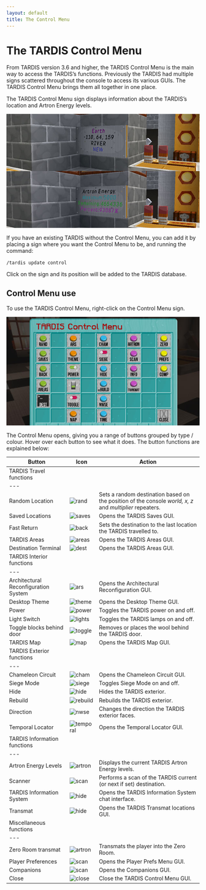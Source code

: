 ```yaml
---
layout: default
title: The Control Menu
---
```


# The TARDIS Control Menu

From TARDIS version 3.6 and higher, the TARDIS Control Menu is the main way to access the TARDIS’s functions. Previously
the TARDIS had multiple signs scattered throughout the console to access its various GUIs. The TARDIS Control Menu
brings
them all together in one place.

The TARDIS Control Menu sign displays information about the TARDIS’s location and Artron Energy levels.

![TARDIS Control Menu sign](/images/docs/control_menu_sign.jpg)

If you have an existing TARDIS without the Control Menu, you can add it by placing a sign where you want the Control
Menu to be, and running the command:

    /tardis update control

Click on the sign and its position will be added to the TARDIS database.

## Control Menu use

To use the TARDIS Control Menu, right-click on the Control Menu sign.

![TARDIS Control Menu](/images/docs/control_menu.jpg)

The Control Menu opens, giving you a range of buttons grouped by type / colour. Hover over each button to see what it
does. The button functions are explained below:

| Button                               | Icon                                                                                                                                          | Action                                                                                                   |
|--------------------------------------|-----------------------------------------------------------------------------------------------------------------------------------------------|----------------------------------------------------------------------------------------------------------|
| TARDIS Travel functions              |
| ---                                  |
| Random Location                      | ![rand](https://github.com/eccentricdevotion/TARDIS-Resource-Pack/raw/master/assets/tardis/textures/item/gui/control/random_button.png)       | Sets a random destination based on the position of the console _world, x, z_ and _multiplier_ repeaters. |
| Saved Locations                      | ![saves](https://github.com/eccentricdevotion/TARDIS-Resource-Pack/raw/master/assets/tardis/textures/item/gui/control/saves_button.png)       | Opens the TARDIS Saves GUI.                                                                              |
| Fast Return                          | ![back](https://github.com/eccentricdevotion/TARDIS-Resource-Pack/raw/master/assets/tardis/textures/item/gui/control/back_button.png)         | Sets the destination to the last location the TARDIS travelled to.                                       |
| TARDIS Areas                         | ![areas](https://github.com/eccentricdevotion/TARDIS-Resource-Pack/raw/master/assets/tardis/textures/item/gui/control/areas_button.png)       | Opens the TARDIS Areas GUI.                                                                              |
| Destination Terminal                 | ![dest](https://github.com/eccentricdevotion/TARDIS-Resource-Pack/raw/master/assets/tardis/textures/item/gui/control/dest_terminal.png)       | Opens the TARDIS Areas GUI.                                                                              |
| TARDIS Interior functions            |
| ---                                  |
| Architectural Reconfiguration System | ![ars](https://github.com/eccentricdevotion/TARDIS-Resource-Pack/raw/master/assets/tardis/textures/item/gui/control/ars_button.png)           | Opens the Architectural Reconfiguration GUI.                                                             |
| Desktop Theme                        | ![theme](https://github.com/eccentricdevotion/TARDIS-Resource-Pack/raw/master/assets/tardis/textures/item/gui/control/theme_button.png)       | Opens the Desktop Theme GUI.                                                                             |
| Power                                | ![power](https://github.com/eccentricdevotion/TARDIS-Resource-Pack/raw/master/assets/tardis/textures/item/gui/control/power_on.png)           | Toggles the TARDIS power on and off.                                                                     |
| Light Switch                         | ![lights](https://github.com/eccentricdevotion/TARDIS-Resource-Pack/raw/master/assets/tardis/textures/item/gui/control/on_switch.png)         | Toggles the TARDIS lamps on and off.                                                                     |
| Toggle blocks behind door            | ![toggle](https://github.com/eccentricdevotion/TARDIS-Resource-Pack/raw/master/assets/tardis/textures/item/gui/control/toggle_open.png)       | Removes or places the wool behind the TARDIS door.                                                       |
| TARDIS Map                           | ![map](https://github.com/eccentricdevotion/TARDIS-Resource-Pack/raw/master/assets/tardis/textures/item/gui/control/map_button.png)           | Opens the TARDIS Map GUI.                                                                                |
| TARDIS Exterior functions            |
| ---                                  |
| Chameleon Circuit                    | ![cham](https://github.com/eccentricdevotion/TARDIS-Resource-Pack/raw/master/assets/tardis/textures/item/gui/control/chameleon_button.png)    | Opens the Chameleon Circuit GUI.                                                                         |
| Siege Mode                           | ![siege](https://github.com/eccentricdevotion/TARDIS-Resource-Pack/raw/master/assets/tardis/textures/item/gui/control/siege_on.png)           | Toggles Siege Mode on and off.                                                                           |
| Hide                                 | ![hide](https://github.com/eccentricdevotion/TARDIS-Resource-Pack/raw/master/assets/tardis/textures/item/gui/control/hide_button.png)         | Hides the TARDIS exterior.                                                                               |
| Rebuild                              | ![rebuild](https://github.com/eccentricdevotion/TARDIS-Resource-Pack/raw/master/assets/tardis/textures/item/gui/control/rebuild_button.png)   | Rebuilds the TARDIS exterior.                                                                            |
| Direction                            | ![nwse](https://github.com/eccentricdevotion/TARDIS-Resource-Pack/raw/master/assets/tardis/textures/item/gui/control/direction_button.png)    | Changes the direction the TARDIS exterior faces.                                                         |
| Temporal Locator                     | ![temporal](https://github.com/eccentricdevotion/TARDIS-Resource-Pack/raw/master/assets/tardis/textures/item/gui/control/temporal_button.png) | Opens the Temporal Locator GUI.                                                                          |
| TARDIS Information functions         |
| ---                                  |
| Artron Energy Levels                 | ![artron](https://github.com/eccentricdevotion/TARDIS-Resource-Pack/raw/master/assets/tardis/textures/item/gui/control/artron_button.png)     | Displays the current TARDIS Artron Energy levels.                                                        |
| Scanner                              | ![scan](https://github.com/eccentricdevotion/TARDIS-Resource-Pack/raw/master/assets/tardis/textures/item/gui/control/scan_button.png)         | Performs a scan of the TARDIS current (or next if set) destination.                                      |
| TARDIS Information System            | ![hide](https://github.com/eccentricdevotion/TARDIS-Resource-Pack/raw/master/assets/tardis/textures/item/gui/control/info_button.png)         | Opens the TARDIS Information System chat interface.                                                      |
| Transmat                             | ![hide](https://github.com/eccentricdevotion/TARDIS-Resource-Pack/raw/master/assets/tardis/textures/item/gui/control/transmat_button.png)     | Opens the TARDIS Transmat locations GUI.                                                                 |
| Miscellaneous functions              |
| ---                                  |
| Zero Room transmat                   | ![artron](https://github.com/eccentricdevotion/TARDIS-Resource-Pack/raw/master/assets/tardis/textures/item/gui/control/zero_button.png)       | Transmats the player into the Zero Room.                                                                 |
| Player Preferences                   | ![scan](https://github.com/eccentricdevotion/TARDIS-Resource-Pack/raw/master/assets/tardis/textures/item/gui/control/prefs_button.png)        | Opens the Player Prefs Menu GUI.                                                                         |
| Companions                           | ![scan](https://github.com/eccentricdevotion/TARDIS-Resource-Pack/raw/master/assets/tardis/textures/item/gui/control/companions_button.png)   | Opens the Companions GUI.                                                                                |
| Close                                | ![close](https://github.com/eccentricdevotion/TARDIS-Resource-Pack/raw/master/assets/tardis/textures/item/gui/close.png)                      | Close the TARDIS Control Menu GUI.                                                                       |

